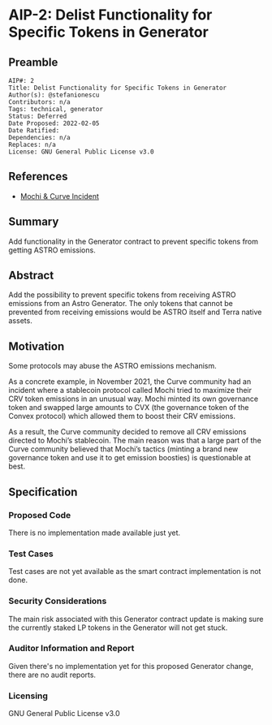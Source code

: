 # AIP-2: Delist Functionality for Specific Tokens in Generator

## Preamble
```
AIP#: 2
Title: Delist Functionality for Specific Tokens in Generator
Author(s): @stefanionescu
Contributors: n/a
Tags: technical, generator
Status: Deferred
Date Proposed: 2022-02-05
Date Ratified:
Dependencies: n/a
Replaces: n/a
License: GNU General Public License v3.0
```

## References

- [Mochi & Curve Incident](https://thedefiant.io/curve-wars-mochi-turned-off-rewards/)

## Summary

Add functionality in the Generator contract to prevent specific tokens from getting ASTRO emissions.

## Abstract

Add the possibility to prevent specific tokens from receiving ASTRO emissions from an Astro Generator. The only tokens that cannot be prevented from receiving emissions would be ASTRO itself and Terra native assets.

## Motivation

Some protocols may abuse the ASTRO emissions mechanism.

As a concrete example, in November 2021, the Curve community had an incident where a stablecoin protocol called Mochi tried to maximize their CRV token emissions in an unusual way. Mochi minted its own governance token and swapped large amounts to CVX (the governance token of the Convex protocol) which allowed them to boost their CRV emissions.

As a result, the Curve community decided to remove all CRV emissions directed to Mochi’s stablecoin. The main reason was that a large part of the Curve community believed that Mochi’s tactics (minting a brand new governance token and use it to get emission boosties) is questionable at best.

## Specification

### Proposed Code

There is no implementation made available just yet.

### Test Cases

Test cases are not yet available as the smart contract implementation is not done.

### Security Considerations

The main risk associated with this Generator contract update is making sure the currently staked LP tokens in the Generator will not get stuck.

### Auditor Information and Report

Given there's no implementation yet for this proposed Generator change, there are no audit reports.

### Licensing

GNU General Public License v3.0
